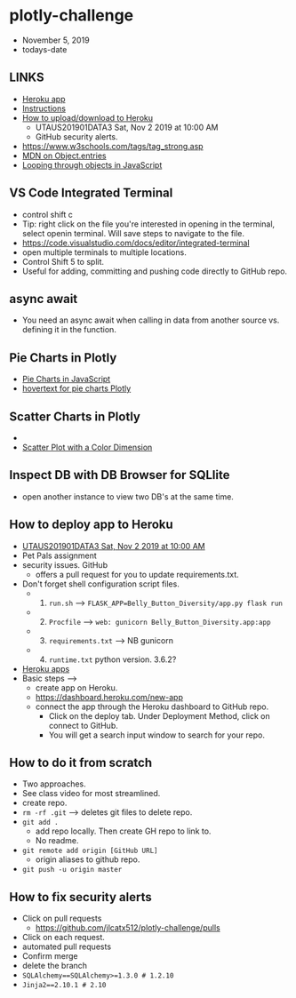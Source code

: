 # plotly-challenge
* November 5, 2019
* todays-date

## LINKS ##
* [Heroku app](https://dashboard.heroku.com/apps/jlcatx512-plotly-challenge/deploy/github)
* [Instructions](https://github.com/the-Coding-Boot-Camp-at-UT/UT-MCB-DATA-PT-07-2019-U-C/tree/master/homework-instructions/15-Interactive-Visualizations-and-Dashboards/Instructions)
* [How to upload/download to Heroku](https://bootcampspot.com/sessions/591054/videos/62383)
  * UTAUS201901DATA3 Sat, Nov 2 2019 at 10:00 AM
  * GitHub security alerts.
* https://www.w3schools.com/tags/tag_strong.asp
* [MDN on Object.entries](https://developer.mozilla.org/en-US/docs/Web/JavaScript/Reference/Global_Objects/Object/entries)
* [Looping through objects in JavaScript](https://zellwk.com/blog/looping-through-js-objects/)

## VS Code Integrated Terminal ##
* control shift c
* Tip: right click on the file you're interested in opening in the terminal, select openin terminal. Will save steps to navigate to the file.
* https://code.visualstudio.com/docs/editor/integrated-terminal
* open multiple terminals to multiple locations.
* Control Shift 5 to split.
* Useful for adding, committing and pushing code directly to GitHub repo.

## async await ##
* You need an async await when calling in data from another source vs. defining it in the function.

## Pie Charts in Plotly ##
* [Pie Charts in JavaScript](https://plot.ly/javascript/pie-charts/)
* [hovertext for pie charts Plotly](https://plot.ly/javascript/reference/#pie-hovertext)

## Scatter Charts in Plotly ##
* [](https://plot.ly/javascript/line-and-scatter/)
* [Scatter Plot with a Color Dimension](https://plot.ly/javascript/line-and-scatter/#scatter-plot-with-a-color-dimension)

## Inspect DB with DB Browser for SQLlite ##
* open another instance to view two DB's at the same time.

## How to deploy app to Heroku ##
* [UTAUS201901DATA3 Sat, Nov 2 2019 at 10:00 AM](https://bootcampspot.com/sessions/591054/videos/62383)
* Pet Pals assignment
* security issues. GitHub
    * offers a pull request for you to update requirements.txt.
* Don't forget shell configuration script files.
    * 1. `run.sh` --> `FLASK_APP=Belly_Button_Diversity/app.py flask run`
    * 2. `Procfile` --> `web: gunicorn Belly_Button_Diversity.app:app`
    * 3. `requirements.txt` --> NB gunicorn
    * 4. `runtime.txt` python version. 3.6.2?  
* [Heroku apps](https://dashboard.heroku.com/apps)
* Basic steps -->
    * create app on Heroku.
    * https://dashboard.heroku.com/new-app
    * connect the app through the Heroku dashboard to GitHub repo.
        * Click on the deploy tab. Under Deployment Method, click on connect to GitHub.
        * You will get a search input window to search for your repo.
    
## How to do it from scratch ##
* Two approaches.
* See class video for most streamlined.
* create repo.
* `rm -rf .git` --> deletes git files to delete repo.
* `git add .`
    * add repo locally. Then create GH repo to link to.
    * No readme.
* `git remote add origin [GitHub URL]`
    * origin aliases to github repo.
* `git push -u origin master`

## How to fix security alerts ##
* Click on pull requests
    * https://github.com/jlcatx512/plotly-challenge/pulls
* Click on each request.
* automated pull requests
* Confirm merge
* delete the branch
* `SQLAlchemy==SQLAlchemy>=1.3.0 # 1.2.10`
* `Jinja2==2.10.1 # 2.10`